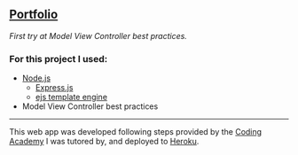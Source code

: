 [Portfolio](https://smg-portfolio.herokuapp.com/)
---

_First try at Model View Controller best practices._
<h3>For this project I used:</h3>  

- [Node.js](https://nodejs.org/)
    - [Express.js](https://expressjs.com/)
    - [ejs template engine](https://ejs.co/)
- Model View Controller best practices

---

This web app was developed following steps provided by the [Coding Academy](https://www.digitalhouse.com/) I was tutored by, and deployed to [Heroku](https://devcenter.heroku.com/start).